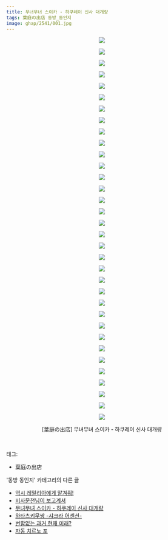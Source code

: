 ```yaml
---
title: 무녀무녀 스이카 - 하쿠레이 신사 대개량
tags: 葉庭の出店 동방_동인지
image: ghap/2541/001.jpg
---
```

<div class="article">
<p style="text-align: center; clear: none; float: none;"><img src="{{ site.nasurl }}/ghap/2541/001.jpg"/></p>
<p style="text-align: center; clear: none; float: none;"><img src="{{ site.nasurl }}/ghap/2541/002.jpg"/></p>
<p style="text-align: center; clear: none; float: none;"><img src="{{ site.nasurl }}/ghap/2541/003.jpg"/></p>
<p style="text-align: center; clear: none; float: none;"><img src="{{ site.nasurl }}/ghap/2541/004.jpg"/></p>
<p style="text-align: center; clear: none; float: none;"><img src="{{ site.nasurl }}/ghap/2541/005.jpg"/></p>
<p style="text-align: center; clear: none; float: none;"><img src="{{ site.nasurl }}/ghap/2541/006.jpg"/></p>
<p style="text-align: center; clear: none; float: none;"><img src="{{ site.nasurl }}/ghap/2541/007.jpg"/></p>
<p style="text-align: center; clear: none; float: none;"><img src="{{ site.nasurl }}/ghap/2541/008.jpg"/></p>
<p style="text-align: center; clear: none; float: none;"><img src="{{ site.nasurl }}/ghap/2541/009.jpg"/></p>
<p style="text-align: center; clear: none; float: none;"><img src="{{ site.nasurl }}/ghap/2541/010.jpg"/></p>
<p style="text-align: center; clear: none; float: none;"><img src="{{ site.nasurl }}/ghap/2541/011.jpg"/></p>
<p style="text-align: center; clear: none; float: none;"><img src="{{ site.nasurl }}/ghap/2541/012.jpg"/></p>
<p style="text-align: center; clear: none; float: none;"><img src="{{ site.nasurl }}/ghap/2541/013.jpg"/></p>
<p style="text-align: center; clear: none; float: none;"><img src="{{ site.nasurl }}/ghap/2541/014.jpg"/></p>
<p style="text-align: center; clear: none; float: none;"><img src="{{ site.nasurl }}/ghap/2541/015.jpg"/></p>
<p style="text-align: center; clear: none; float: none;"><img src="{{ site.nasurl }}/ghap/2541/016.jpg"/></p>
<p style="text-align: center; clear: none; float: none;"><img src="{{ site.nasurl }}/ghap/2541/017.jpg"/></p>
<p style="text-align: center; clear: none; float: none;"><img src="{{ site.nasurl }}/ghap/2541/018.jpg"/></p>
<p style="text-align: center; clear: none; float: none;"><img src="{{ site.nasurl }}/ghap/2541/019.jpg"/></p>
<p style="text-align: center; clear: none; float: none;"><img src="{{ site.nasurl }}/ghap/2541/020.jpg"/></p>
<p style="text-align: center; clear: none; float: none;"><img src="{{ site.nasurl }}/ghap/2541/021.jpg"/></p>
<p style="text-align: center; clear: none; float: none;"><img src="{{ site.nasurl }}/ghap/2541/022.jpg"/></p>
<p style="text-align: center; clear: none; float: none;"><img src="{{ site.nasurl }}/ghap/2541/023.jpg"/></p>
<p style="text-align: center; clear: none; float: none;"><img src="{{ site.nasurl }}/ghap/2541/024.jpg"/></p>
<p style="text-align: center; clear: none; float: none;"><img src="{{ site.nasurl }}/ghap/2541/025.jpg"/></p>
<p style="text-align: center; clear: none; float: none;"><img src="{{ site.nasurl }}/ghap/2541/026.jpg"/></p>
<p style="text-align: center; clear: none; float: none;"><img src="{{ site.nasurl }}/ghap/2541/027.jpg"/></p>
<p style="text-align: center; clear: none; float: none;"><img src="{{ site.nasurl }}/ghap/2541/028.jpg"/></p>
<p style="text-align: center; clear: none; float: none;"><img src="{{ site.nasurl }}/ghap/2541/029.jpg"/></p>
<p style="text-align: center; clear: none; float: none;"><img src="{{ site.nasurl }}/ghap/2541/030.jpg"/></p>
<p style="text-align: center; clear: none; float: none;"><img src="{{ site.nasurl }}/ghap/2541/031.jpg"/></p>
<p style="text-align: center; clear: none; float: none;"><img src="{{ site.nasurl }}/ghap/2541/032.jpg"/></p>
<p style="text-align: center; clear: none; float: none;"><img src="{{ site.nasurl }}/ghap/2541/033.jpg"/></p>
<p style="text-align: center; clear: none; float: none;"><img src="{{ site.nasurl }}/ghap/2541/034.jpg"/></p>
<p style="text-align: center; clear: none; float: none;">[葉庭の出店] 무녀무녀 스이카 - 하쿠레이 신사 대개량</p>
<p><br/></p>
</div><div class="tagTrail">
<p>태그: </p>
<ul>
<li>葉庭の出店</li>
</ul>
</div><div class="another">
<p>'동방 동인지' 카테고리의 다른 글</p>
<ul>
<li><a href="/2016-10-11-ghap_2544">역시 레밀리아에게 맡겨줘!</a></li>
<li><a href="/2016-10-11-ghap_2543">비사문천님이 보고계셔</a></li>
<li><a href="/2016-10-11-ghap_2541">무녀무녀 스이카 - 하쿠레이 신사 대개량</a></li>
<li><a href="/2016-10-11-ghap_2540">와타츠키무쌍 -샤크라 어센션-</a></li>
<li><a href="/2016-10-11-ghap_2539">변함없는 과거 현재 미래?</a></li>
<li><a href="/2016-10-10-ghap_2536">자동 치르노 포</a></li>
</ul>
</div><div class="cb_module cb_fluid">
<div class="cb_wrt cb_profile">
</div><!-- commentList close -->
</div>